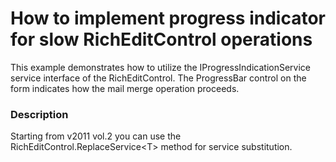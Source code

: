 # How to implement progress indicator for slow RichEditControl operations


<p>This example demonstrates how to utilize the IProgressIndicationService service interface of the RichEditControl. The ProgressBar control on the form indicates how the mail merge operation proceeds.</p>


<h3>Description</h3>

<p>Starting from v2011 vol.2 you can use the RichEditControl.ReplaceService&lt;T&gt; method for service substitution.</p><br />


<br/>


